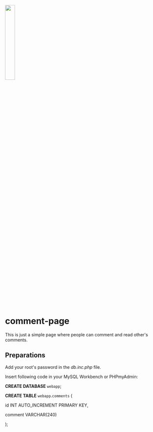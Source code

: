 <img width="25%" height="25%" src="https://cdn0.iconfinder.com/data/icons/social-messaging-ui-color-shapes/128/chat-circle-blue-512.png"/>

# comment-page
This is just a simple page where people can comment and read other's comments.


## Preparations

Add your root's password in the _db.inc.php_ file.

Insert following code in your MySQL Workbench or PHPmyAdmin:

**CREATE DATABASE** ``webapp``;

**CREATE TABLE** ``webapp``.``comments`` (

  id INT AUTO_INCREMENT PRIMARY KEY,
  
  comment VARCHAR(240)
  
);
